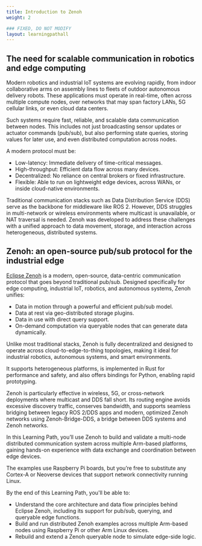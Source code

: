 ```yaml
---
title: Introduction to Zenoh
weight: 2

### FIXED, DO NOT MODIFY
layout: learningpathall
---
```


## The need for scalable communication in robotics and edge computing

Modern robotics and industrial IoT systems are evolving rapidly, from indoor collaborative arms on assembly lines to fleets of outdoor autonomous delivery robots. 
These applications must operate in real-time, often across multiple compute nodes, over networks that may span factory LANs, 5G cellular links, or even cloud data centers.

Such systems require fast, reliable, and scalable data communication between nodes. 
This includes not just broadcasting sensor updates or actuator commands (pub/sub), but also performing state queries, storing values for later use, and even distributed computation across nodes. 

A modern protocol must be:
* Low-latency: Immediate delivery of time-critical messages.
* High-throughput: Efficient data flow across many devices.
* Decentralized: No reliance on central brokers or fixed infrastructure.
* Flexible: Able to run on lightweight edge devices, across WANs, or inside cloud-native environments.

Traditional communication stacks such as Data Distribution Service (DDS) serve as the backbone for middleware like ROS 2. However, DDS struggles in multi-network or wireless environments where multicast is unavailable, or NAT traversal is needed. Zenoh was developed to address these challenges with a unified approach to data movement, storage, and interaction across heterogeneous, distributed systems.

## Zenoh: an open-source pub/sub protocol for the industrial edge

[Eclipse Zenoh](https://zenoh.io/) is a modern, open-source, data-centric communication protocol that goes beyond traditional pub/sub. Designed specifically for edge computing, industrial IoT, robotics, and autonomous systems, Zenoh unifies:

- Data in motion through a powerful and efficient pub/sub model.
- Data at rest via geo-distributed storage plugins.
- Data in use with direct query support.
- On-demand computation via queryable nodes that can generate data dynamically.

Unlike most traditional stacks, Zenoh is fully decentralized and designed to operate across cloud-to-edge-to-thing topologies, making it ideal for industrial robotics, autonomous systems, and smart environments. 

It supports heterogeneous platforms, is implemented in Rust for performance and safety, and also offers bindings for Python, enabling rapid prototyping.

Zenoh is particularly effective in wireless, 5G, or cross-network deployments where multicast and DDS fall short. 
Its routing engine avoids excessive discovery traffic, conserves bandwidth, and supports seamless bridging between legacy ROS 2/DDS apps and modern, optimized Zenoh networks using Zenoh-Bridge-DDS, a bridge between DDS systems and Zenoh networks.

In this Learning Path, you’ll use Zenoh to build and validate a multi-node distributed communication system across multiple Arm-based platforms, gaining hands-on experience with data exchange and coordination between edge devices.

The examples use Raspberry Pi boards, but you’re free to substitute any Cortex-A or Neoverse devices that support network connectivity running Linux.

By the end of this Learning Path, you'll be able to:
- Understand the core architecture and data flow principles behind Eclipse Zenoh, including its support for pub/sub, querying, and queryable edge functions.
- Build and run distributed Zenoh examples across multiple Arm-based nodes using Raspberry Pi or other Arm Linux devices.
- Rebuild and extend a Zenoh queryable node to simulate edge-side logic.


